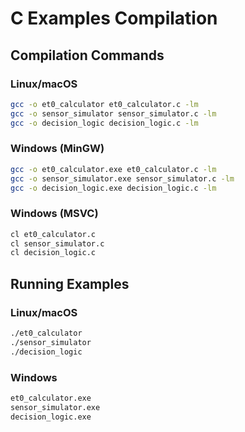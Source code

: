 # C Examples Compilation

## Compilation Commands

### Linux/macOS
```bash
gcc -o et0_calculator et0_calculator.c -lm
gcc -o sensor_simulator sensor_simulator.c -lm
gcc -o decision_logic decision_logic.c -lm
```

### Windows (MinGW)
```bash
gcc -o et0_calculator.exe et0_calculator.c -lm
gcc -o sensor_simulator.exe sensor_simulator.c -lm
gcc -o decision_logic.exe decision_logic.c -lm
```

### Windows (MSVC)
```bash
cl et0_calculator.c
cl sensor_simulator.c
cl decision_logic.c
```

## Running Examples

### Linux/macOS
```bash
./et0_calculator
./sensor_simulator
./decision_logic
```

### Windows
```bash
et0_calculator.exe
sensor_simulator.exe
decision_logic.exe
```

